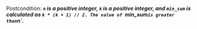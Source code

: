 Postcondition: ***`n` is a positive integer, `k` is a positive integer, and `min_sum` is calculated as `k * (k + 1) // 2. The value of `min_sum` is greater than `n`.***